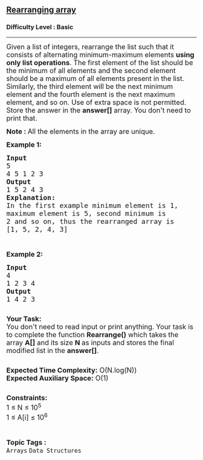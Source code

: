 <h2><a href="https://practice.geeksforgeeks.org/problems/rearranging-array1648/1?page=2&difficulty[]=-1&category[]=Arrays&sortBy=accuracy">Rearranging array</a></h2><h3>Difficulty Level : Basic</h3><hr><div class="problems_problem_content__Xm_eO"><p><span style="font-size:18px">Given a list of integers, rearrange the list such that it consists of alternating minimum-maximum elements&nbsp;<strong>using only list operations</strong>. The first element of the list should be the minimum&nbsp;of all elements and the second element should be a maximum of all elements present in the list. Similarly, the third element will be the next minimum element and the fourth element is the next maximum element, and so on. Use of extra space is not permitted. Store the answer in the <strong>answer[]</strong> array. You don't need to print that.</span></p>

<p><span style="font-size:18px"><strong>Note : </strong>All the elements in the array are unique.</span></p>

<p><span style="font-size:18px"><strong>Example 1:</strong></span></p>

<pre><span style="font-size:18px"><strong>Input</strong>
5
4 5 1 2 3
<strong>Output</strong>
1 5 2 4 3
</span><strong><span style="font-size:18px">Explanation:</span></strong>
<span style="font-size:18px">In the first example minimum element is 1,
maximum element is 5, second minimum is
2 and so on, thus the rearranged array is
[1, 5, 2, 4, 3]</span></pre>

<p>&nbsp;</p>

<p><span style="font-size:18px"><strong>Example 2:</strong></span></p>

<pre><span style="font-size:18px"><strong>Input</strong>
4
1 2 3 4
<strong>Output</strong>
1 4 2 3 </span></pre>

<p><br>
<span style="font-size:18px"><strong>Your Task:&nbsp;&nbsp;</strong><br>
You don't need to read input or print anything. Your task is to complete the function <strong>Rearrange()</strong>&nbsp;which takes the array <strong>A[]</strong> and its size <strong>N</strong><strong> </strong>as inputs and stores the final modified list in the <strong>answer[]</strong>.</span></p>

<p><br>
<span style="font-size:18px"><strong>Expected Time Complexity:</strong> O(N.log(N))<br>
<strong>Expected Auxiliary Space:</strong> O(1)</span></p>

<p><br>
<span style="font-size:18px"><strong>Constraints:</strong><br>
1 ≤ N ≤ 10<sup>5</sup><br>
1 ≤ A[i] ≤ 10<sup>6</sup></span></p>
</div><br><p><span style=font-size:18px><strong>Topic Tags : </strong><br><code>Arrays</code>&nbsp;<code>Data Structures</code>&nbsp;